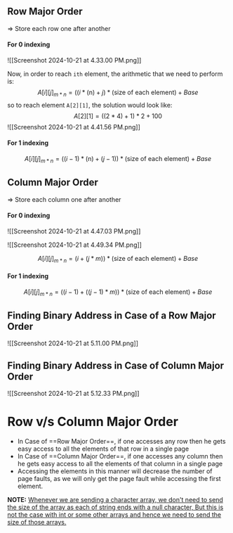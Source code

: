 ## Row Major Order
=> Store each row one after another

#### For 0 indexing

![[Screenshot 2024-10-21 at 4.33.00 PM.png]]

Now, in order to reach `ith` element, the arithmetic that we need to perform is:
$$A[i][j]_{m*n}=((i*(\text{n}) + j)*\text{(size of each element)} + Base$$
so to reach element `A[2][1]`, the solution would look like:
$$A[2][1]=((2*4)+1)*2+100$$
![[Screenshot 2024-10-21 at 4.41.56 PM.png]]

#### For 1 indexing
$$A[i][j]_{m*n}=((i-1)*(\text{n}) + (j-1))*\text{(size of each element)} + Base$$

## Column Major Order
=> Store each column one after another

#### For 0 indexing

![[Screenshot 2024-10-21 at 4.47.03 PM.png]]

![[Screenshot 2024-10-21 at 4.49.34 PM.png]]

$$A[i][j]_{m*n}=(i + (j*m))*\text{(size of each element)} + Base$$

#### For 1 indexing
$$A[i][j]_{m*n}=((i-1) + ((j-1)*m))*\text{(size of each element)} + Base$$

## Finding Binary Address in Case of a Row Major Order

![[Screenshot 2024-10-21 at 5.11.00 PM.png]]

## Finding Binary Address in Case of Column Major Order

![[Screenshot 2024-10-21 at 5.12.33 PM.png]]

# Row v/s Column Major Order
- In Case of ==Row Major Order==, if one accesses any row then he gets easy access to all the elements of that row in a single page
- In Case of ==Column Major Order==, if one accesses any column then he gets easy access to all the elements of that column in a single page
- Accessing the elements in this manner will decrease the number of page faults, as we will only get the page fault while accessing the first element.

**NOTE:** <u>Whenever we are sending a character array, we don't need to send the size of the array as each of string ends with a null character, But this is not the case with int or some other arrays and hence we need to send the size of those arrays.</u>
